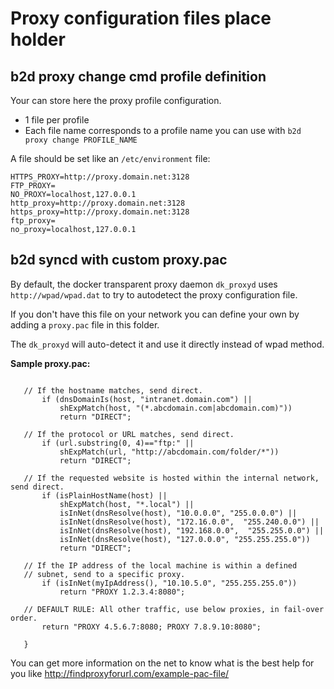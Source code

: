 # Proxy configuration files place holder

## b2d proxy change cmd profile definition

Your can store here the proxy profile configuration.

- 1 file per profile
- Each file name corresponds to a profile name you can use with ```b2d proxy change PROFILE_NAME```

A file should be set like an ```/etc/environment``` file:

```HTTP_PROXY=http://proxy.domain.net:3128
HTTPS_PROXY=http://proxy.domain.net:3128
FTP_PROXY=
NO_PROXY=localhost,127.0.0.1
http_proxy=http://proxy.domain.net:3128
https_proxy=http://proxy.domain.net:3128
ftp_proxy=
no_proxy=localhost,127.0.0.1
```

## b2d syncd with custom proxy.pac

By default, the docker transparent proxy daemon ```dk_proxyd``` uses ```http://wpad/wpad.dat``` to try to autodetect the proxy configuration file.

If you don't have this file on your network you can define your own by adding a ```proxy.pac``` file in this folder.

The ```dk_proxyd``` will auto-detect it and use it directly instead of wpad method.

**Sample proxy.pac:**

```function FindProxyForURL(url, host) {
    
   // If the hostname matches, send direct.
       if (dnsDomainIs(host, "intranet.domain.com") ||
           shExpMatch(host, "(*.abcdomain.com|abcdomain.com)"))
           return "DIRECT";
    
   // If the protocol or URL matches, send direct.
       if (url.substring(0, 4)=="ftp:" ||
           shExpMatch(url, "http://abcdomain.com/folder/*"))
           return "DIRECT";
    
   // If the requested website is hosted within the internal network, send direct.
       if (isPlainHostName(host) ||
           shExpMatch(host, "*.local") ||
           isInNet(dnsResolve(host), "10.0.0.0", "255.0.0.0") ||
           isInNet(dnsResolve(host), "172.16.0.0",  "255.240.0.0") ||
           isInNet(dnsResolve(host), "192.168.0.0",  "255.255.0.0") ||
           isInNet(dnsResolve(host), "127.0.0.0", "255.255.255.0"))
           return "DIRECT";
    
   // If the IP address of the local machine is within a defined
   // subnet, send to a specific proxy.
       if (isInNet(myIpAddress(), "10.10.5.0", "255.255.255.0"))
           return "PROXY 1.2.3.4:8080";
    
   // DEFAULT RULE: All other traffic, use below proxies, in fail-over order.
       return "PROXY 4.5.6.7:8080; PROXY 7.8.9.10:8080";
    
   }
```

You can get more information on the net to know what is the best help for you like http://findproxyforurl.com/example-pac-file/
